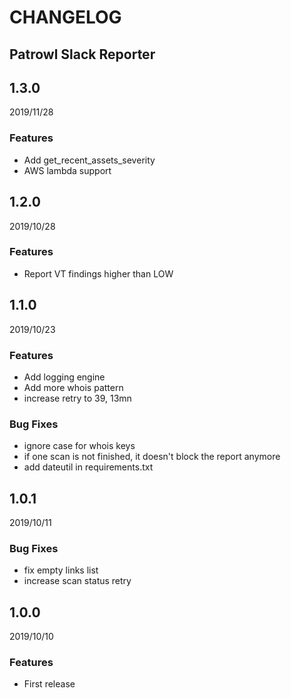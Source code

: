 CHANGELOG
=========

Patrowl Slack Reporter
-----

1.3.0
-----

2019/11/28

### Features

  - Add get_recent_assets_severity
  - AWS lambda support  


1.2.0
-----

2019/10/28

### Features

  - Report VT findings higher than LOW


1.1.0
-----

2019/10/23

### Features

  - Add logging engine
  - Add more whois pattern
  - increase retry to 39, 13mn

### Bug Fixes

  - ignore case for whois keys
  - if one scan is not finished, it doesn't block the report anymore
  - add dateutil in requirements.txt


1.0.1
-----

2019/10/11

### Bug Fixes

  - fix empty links list
  - increase scan status retry


1.0.0
-----

2019/10/10

### Features

  - First release
